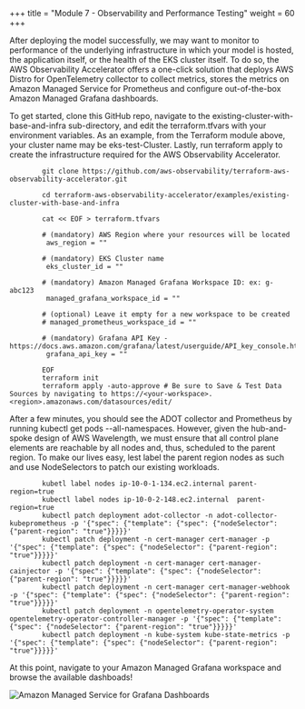 +++
title = "Module 7 - Observability and Performance Testing"
weight = 60
+++

After deploying the model successfully, we may want to monitor to performance of the underlying infrastructure in which your model is hosted, the application itself, or the health of the EKS cluster itself. To do so, the AWS Observability Accelerator offers a one-click solution that deploys AWS Distro for OpenTelemetry collector to collect metrics, stores the metrics on Amazon Managed Service for Prometheus and configure out-of-the-box Amazon Managed Grafana dashboards.

To get started, clone this GitHub repo, navigate to the existing-cluster-with-base-and-infra sub-directory, and edit the terraform.tfvars with your environment variables. As an example, from the Terraform module above, your cluster name may be eks-test-Cluster. Lastly, run terraform apply to create the infrastructure required for the AWS Observability Accelerator.

```
        git clone https://github.com/aws-observability/terraform-aws-observability-accelerator.git
        
        cd terraform-aws-observability-accelerator/examples/existing-cluster-with-base-and-infra
         
        cat << EOF > terraform.tfvars
        
        # (mandatory) AWS Region where your resources will be located
         aws_region = ""
         
        # (mandatory) EKS Cluster name
         eks_cluster_id = ""
         
        # (mandatory) Amazon Managed Grafana Workspace ID: ex: g-abc123
         managed_grafana_workspace_id = ""
        
        # (optional) Leave it empty for a new workspace to be created
        # managed_prometheus_workspace_id = ""
         
        # (mandatory) Grafana API Key - https://docs.aws.amazon.com/grafana/latest/userguide/API_key_console.html
         grafana_api_key = ""
        
        EOF
        terraform init
        terraform apply -auto-approve # Be sure to Save & Test Data Sources by navigating to https://<your-workspace>.<region>.amazonaws.com/datasources/edit/
```
After a few minutes, you should see the ADOT collector and Prometheus by running kubectl get pods --all-namespaces. However, given the hub-and-spoke design of AWS Wavelength, we must ensure that all control plane elements are reachable by all nodes and, thus, scheduled to the parent region. To make our lives easy, lest label the parent region nodes as such and use NodeSelectors to patch our existing workloads.

```
        kubetl label nodes ip-10-0-1-134.ec2.internal parent-region=true
        kubectl label nodes ip-10-0-2-148.ec2.internal  parent-region=true
        kubectl patch deployment adot-collector -n adot-collector-kubeprometheus -p '{"spec": {"template": {"spec": {"nodeSelector": {"parent-region": "true"}}}}}' 
        kubectl patch deployment -n cert-manager cert-manager -p '{"spec": {"template": {"spec": {"nodeSelector": {"parent-region": "true"}}}}}' 
        kubectl patch deployment -n cert-manager cert-manager-cainjector -p '{"spec": {"template": {"spec": {"nodeSelector": {"parent-region": "true"}}}}}' 
        kubectl patch deployment -n cert-manager cert-manager-webhook -p '{"spec": {"template": {"spec": {"nodeSelector": {"parent-region": "true"}}}}}' 
        kubectl patch deployment -n opentelemetry-operator-system  opentelemetry-operator-controller-manager -p '{"spec": {"template": {"spec": {"nodeSelector": {"parent-region": "true"}}}}}' 
        kubectl patch deployment -n kube-system kube-state-metrics -p '{"spec": {"template": {"spec": {"nodeSelector": {"parent-region": "true"}}}}}' 
```
At this point, navigate to your Amazon Managed Grafana workspace and browse the available dashboads!

![Amazon Managed Service for Grafana Dashboards](./module_7/amg.png)